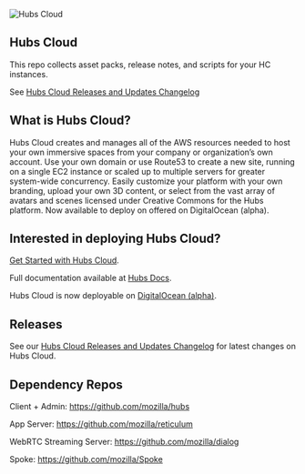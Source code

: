 ![Hubs Cloud](https://hubs-cloud.s3-us-west-1.amazonaws.com/hubs-cloud-logo.png)

## Hubs Cloud

This repo collects asset packs, release notes, and scripts for your HC instances.

See [Hubs Cloud Releases and Updates Changelog](CHANGELOG.md)

## What is Hubs Cloud?

Hubs Cloud creates and manages all of the AWS resources needed to host your own immersive spaces from your company or organization’s own account. Use your own domain or use Route53 to create a new site, running on a single EC2 instance or scaled up to multiple servers for greater system-wide concurrency. Easily customize your platform with your own branding, upload your own 3D content, or select from the vast array of avatars and scenes licensed under Creative Commons for the Hubs platform. Now available to deploy on offered on DigitalOcean (alpha).

## Interested in deploying Hubs Cloud?

[Get Started with Hubs Cloud](https://hubs.mozilla.com/cloud).

Full documentation available at [Hubs Docs](https://hubs.mozilla.com/docs/hubs-cloud-intro.html).

Hubs Cloud is now deployable on [DigitalOcean (alpha)](https://hubs.mozilla.com/docs/hubs-cloud-do-quick-start.html).

## Releases

See our [Hubs Cloud Releases and Updates Changelog](CHANGELOG.md) for latest changes on Hubs Cloud.

## Dependency Repos

Client + Admin: https://github.com/mozilla/hubs

App Server: https://github.com/mozilla/reticulum

WebRTC Streaming Server: https://github.com/mozilla/dialog

Spoke: https://github.com/mozilla/Spoke
